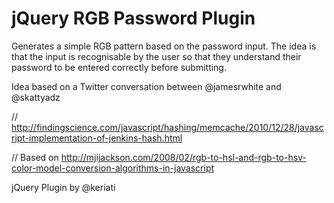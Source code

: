 jQuery RGB Password Plugin
==========================

Generates a simple RGB pattern based on the password input. The idea is that the input is recognisable by the user so that they understand their password to be entered correctly before submitting.

Idea based on a Twitter conversation between @jamesrwhite and @skattyadz

// http://findingscience.com/javascript/hashing/memcache/2010/12/28/javascript-implementation-of-jenkins-hash.html

// Based on http://mjijackson.com/2008/02/rgb-to-hsl-and-rgb-to-hsv-color-model-conversion-algorithms-in-javascript

jQuery Plugin by @keriati